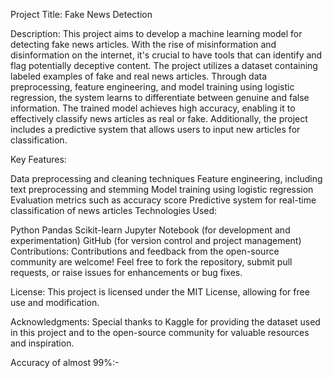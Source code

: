 Project Title: Fake News Detection

Description:
This project aims to develop a machine learning model for detecting fake news articles. With the rise of misinformation and disinformation on the internet,
it's crucial to have tools that can identify and flag potentially deceptive content. The project utilizes a dataset containing labeled examples of fake and real news articles.
Through data preprocessing, feature engineering, and model training using logistic regression, the system learns to differentiate between genuine and false information. 
The trained model achieves high accuracy, enabling it to effectively classify news articles as real or fake. Additionally, the project includes a predictive system that 
allows users to input new articles for classification.

Key Features:

Data preprocessing and cleaning techniques
Feature engineering, including text preprocessing and stemming
Model training using logistic regression
Evaluation metrics such as accuracy score
Predictive system for real-time classification of news articles
Technologies Used:

Python
Pandas
Scikit-learn
Jupyter Notebook (for development and experimentation)
GitHub (for version control and project management)
Contributions:
Contributions and feedback from the open-source community are welcome! Feel free to fork the repository, submit pull requests, or raise issues for enhancements or bug fixes.

License:
This project is licensed under the MIT License, allowing for free use and modification.

Acknowledgments:
Special thanks to Kaggle for providing the dataset used in this project and to the open-source community for valuable resources and inspiration.

Accuracy of almost 99%:-



